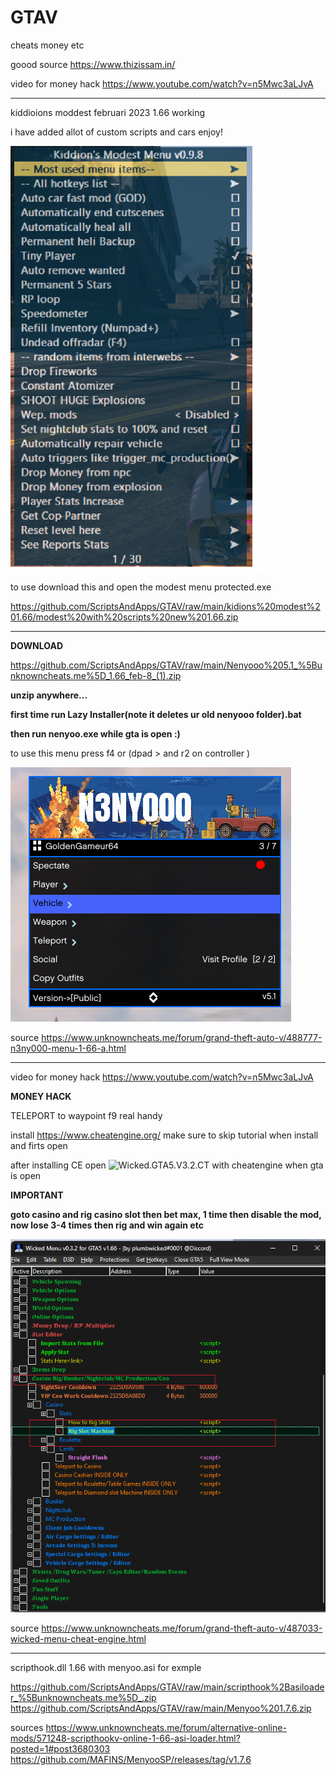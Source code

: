 # GTAV
cheats money etc 

goood source https://www.thizissam.in/

video for money hack https://www.youtube.com/watch?v=n5Mwc3aLJvA

-------------------------------------------------------------------------------------------


kiddioions moddest februari 2023 1.66 working

i have added allot of custom scripts and cars enjoy!

![alt text](https://raw.githubusercontent.com/ScriptsAndApps/GTAV/main/menu166.png)

to use download this and open the modest menu protected.exe

https://github.com/ScriptsAndApps/GTAV/raw/main/kidions%20modest%201.66/modest%20with%20scripts%20new%201.66.zip

-------------------------------------

**DOWNLOAD**

https://github.com/ScriptsAndApps/GTAV/raw/main/Nenyooo%205.1_%5Bunknowncheats.me%5D_1.66_feb-8_(1).zip

**unzip anywhere...**

**first time run Lazy Installer(note it deletes ur old nenyooo folder).bat**

**then run nenyoo.exe while gta is open :)**

to use this menu press f4 or (dpad > and r2 on controller )


![alt text](https://raw.githubusercontent.com/ScriptsAndApps/gtav/main/nenyoo.png)

source
https://www.unknowncheats.me/forum/grand-theft-auto-v/488777-n3ny000-menu-1-66-a.html

-----------------------------------------------

video for money hack https://www.youtube.com/watch?v=n5Mwc3aLJvA

**MONEY HACK**

 TELEPORT to waypoint f9 real handy

install https://www.cheatengine.org/ make sure to skip tutorial when install and firts open

after installing CE open ![Wicked.GTA5.V3.2.CT](https://github.com/ScriptsAndApps/gtav/blob/main/Wicked.GTA5.V3.2.CT) with cheatengine when gta is open 

**IMPORTANT**

**goto casino and rig casino slot then bet max, 1 time then disable the mod, now lose 3-4 times then rig and win again etc**

![alt text](https://raw.githubusercontent.com/ScriptsAndApps/gtav/main/slot.png)

source
https://www.unknowncheats.me/forum/grand-theft-auto-v/487033-wicked-menu-cheat-engine.html





----------------------------------------------------

scripthook.dll 1.66 with menyoo.asi for exmple

https://github.com/ScriptsAndApps/GTAV/raw/main/scripthook%2Basiloader_%5Bunknowncheats.me%5D_.zip
https://github.com/ScriptsAndApps/GTAV/raw/main/Menyoo%201.7.6.zip

sources
https://www.unknowncheats.me/forum/alternative-online-mods/571248-scripthookv-online-1-66-asi-loader.html?posted=1#post3680303
https://github.com/MAFINS/MenyooSP/releases/tag/v1.7.6
